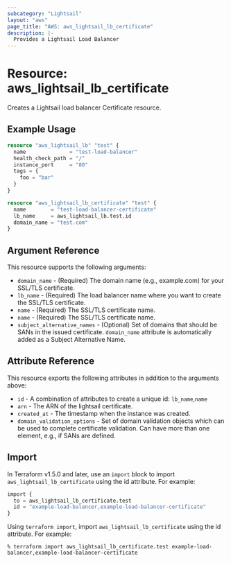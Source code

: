 ```yaml
---
subcategory: "Lightsail"
layout: "aws"
page_title: "AWS: aws_lightsail_lb_certificate"
description: |-
  Provides a Lightsail Load Balancer
---
```


# Resource: aws_lightsail_lb_certificate

Creates a Lightsail load balancer Certificate resource.

## Example Usage

```terraform
resource "aws_lightsail_lb" "test" {
  name              = "test-load-balancer"
  health_check_path = "/"
  instance_port     = "80"
  tags = {
    foo = "bar"
  }
}

resource "aws_lightsail_lb_certificate" "test" {
  name        = "test-load-balancer-certificate"
  lb_name     = aws_lightsail_lb.test.id
  domain_name = "test.com"
}
```

## Argument Reference

This resource supports the following arguments:

* `domain_name` - (Required) The domain name (e.g., example.com) for your SSL/TLS certificate.
* `lb_name` - (Required) The load balancer name where you want to create the SSL/TLS certificate.
* `name` - (Required) The SSL/TLS certificate name.
* `name` - (Required) The SSL/TLS certificate name.
* `subject_alternative_names` - (Optional) Set of domains that should be SANs in the issued certificate. `domain_name` attribute is automatically added as a Subject Alternative Name.

## Attribute Reference

This resource exports the following attributes in addition to the arguments above:

* `id` - A combination of attributes to create a unique id: `lb_name`,`name`
* `arn` - The ARN of the lightsail certificate.
* `created_at` - The timestamp when the instance was created.
* `domain_validation_options` - Set of domain validation objects which can be used to complete certificate validation. Can have more than one element, e.g., if SANs are defined.

## Import

In Terraform v1.5.0 and later, use an `import` block to import `aws_lightsail_lb_certificate` using the id attribute. For example:

```terraform
import {
  to = aws_lightsail_lb_certificate.test
  id = "example-load-balancer,example-load-balancer-certificate"
}
```

Using `terraform import`, import `aws_lightsail_lb_certificate` using the id attribute. For example:

```console
% terraform import aws_lightsail_lb_certificate.test example-load-balancer,example-load-balancer-certificate
```
